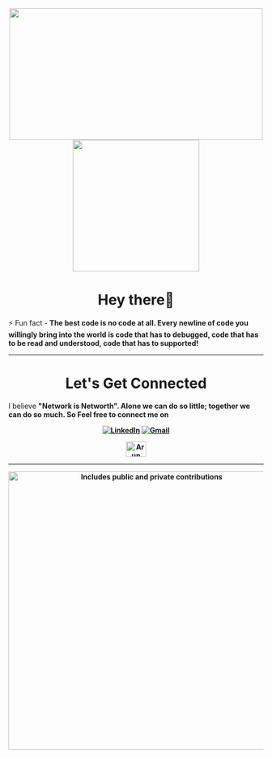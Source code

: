 <div align="center">  
  <img src="https://media.giphy.com/media/USV0ym3bVWQJJmNu3N/giphy.gif" width="500" height="260">
  <img src="https://media.giphy.com/media/du3J3cXyzhj75IOgvA/giphy.gif" width="250" height="260"> 

   </div>

<h1 align="center">Hey there👋</h1>

<!-- <img src="https://komarev.com/ghpvc/?username=ArunPrasanth-V&label=Profile%20views&color=ce9927&style=flat" alt="arunJavaProgrammer" /> -->
⚡ Fun fact - **The best code is no code at all. Every newline of code you willingly bring into the world is code that has to debugged, code that has to be read and understood, code that has to supported!**

<hr>
<h1 align="center">Let's Get Connected</h1>

I believe <b>"Network is Networth"<b>. Alone we can do so little; together we can do so much. So <strong>Feel free to connect me on<strong> </p>

<div align="center">


<a  href="https://www.linkedin.com/in/arunprasanth-developer/" target="_blank"><img alt="LinkedIn" src="https://img.shields.io/badge/linkedin%20-%230077B5.svg?&style=for-the-badge&logo=linkedin&logoColor=white" /></a>
<a href="mailto:arunchuck111@gmail.com"><img  alt="Gmail" src="https://img.shields.io/badge/Gmail-D14836?style=for-the-badge&logo=gmail&logoColor=white" />

<a href="https://leetcode.com/arunchuck111/" target="blank"><img align="center" src="https://raw.githubusercontent.com/rahuldkjain/github-profile-readme-generator/master/src/images/icons/Social/leet-code.svg" alt="Arun Developer" height="30" width="40" /></a>
<hr>
</div >
<div align="center">
<p>
<a href="https://vaunt.dev">
<img src="https://api.vaunt.dev/v1/github/entities/ArunPrasanth-V/contributions?format=svg&private=true" width="550" title="Includes public and private contributions" />
</a>
</p>
</div>

